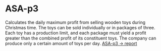 # ASA-p3

Calculates the daily maximum profit from selling wooden toys during Christmas time. The toys can be sold individually or in packages of three. Each toy has a production limit, and each package must yield a profit greater than the combined profit of its constituent toys. The company can produce only a certain amount of toys per day.
[ASA-p3 -> report](https://www.overleaf.com/5896521328hkvcgpvgtjxw#6cff14)
